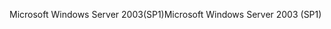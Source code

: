 <span data-ttu-id="7f2b8-101">Microsoft Windows Server 2003(SP1)</span><span class="sxs-lookup"><span data-stu-id="7f2b8-101">Microsoft Windows Server 2003 (SP1)</span></span>